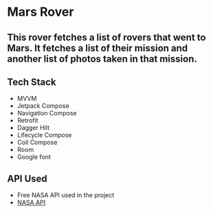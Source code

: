 # Mars Rover
## This rover fetches a list of rovers that went to Mars. It fetches a list of their mission and another list of photos taken in that mission.
## Tech Stack
- MVVM
- Jetpack Compose
- Navigation Compose
- Retrofit
- Dagger Hilt
- Lifecycle Compose
- Coil Compose
- Room
- Google font
## API Used
- Free NASA API used in the project
- [NASA API](https://api.nasa.gov/)
